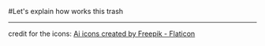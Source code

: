 #Let\'s explain how works this trash


---
credit for the icons:
<a href="https://www.flaticon.com/free-icons/ai" title="ai icons">Ai icons created by Freepik - Flaticon</a>
